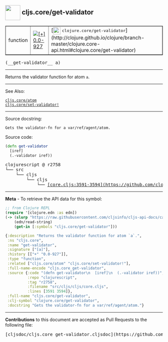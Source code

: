 ## <img width="48px" valign="middle" src="http://i.imgur.com/Hi20huC.png"> cljs.core/get-validator

 <table border="1">
<tr>

<td>function</td>
<td><a href="https://github.com/cljsinfo/cljs-api-docs/tree/0.0-927"><img valign="middle" alt="[+] 0.0-927" src="https://img.shields.io/badge/+-0.0--927-lightgrey.svg"></a> </td>
<td>
[<img height="24px" valign="middle" src="http://i.imgur.com/1GjPKvB.png"> <samp>clojure.core/get-validator</samp>](http://clojure.github.io/clojure/branch-master/clojure.core-api.html#clojure.core/get-validator)
</td>
</tr>
</table>

 <samp>
(__get-validator__ a)<br>
</samp>

---

Returns the validator function for atom `a`.

---


See Also:

[`cljs.core/atom`](cljs.core_atom.md)<br>
[`cljs.core/set-validator!`](cljs.core_set-validatorBANG.md)<br>

---

Source docstring:

```
Gets the validator-fn for a var/ref/agent/atom.
```

Source code:

```clj
(defn get-validator
  [iref]
  (.-validator iref))
```

 <pre>
clojurescript @ r2758
└── src
    └── cljs
        └── cljs
            └── <ins>[core.cljs:3591-3594](https://github.com/clojure/clojurescript/blob/r2758/src/cljs/cljs/core.cljs#L3591-L3594)</ins>
</pre>


---

__Meta__ - To retrieve the API data for this symbol:

```clj
;; from Clojure REPL
(require '[clojure.edn :as edn])
(-> (slurp "https://raw.githubusercontent.com/cljsinfo/cljs-api-docs/catalog/cljs-api.edn")
    (edn/read-string)
    (get-in [:symbols "cljs.core/get-validator"]))
```

```clj
{:description "Returns the validator function for atom `a`.",
 :ns "cljs.core",
 :name "get-validator",
 :signature ["[a]"],
 :history [["+" "0.0-927"]],
 :type "function",
 :related ["cljs.core/atom" "cljs.core/set-validator!"],
 :full-name-encode "cljs.core_get-validator",
 :source {:code "(defn get-validator\n  [iref]\n  (.-validator iref))",
          :repo "clojurescript",
          :tag "r2758",
          :filename "src/cljs/cljs/core.cljs",
          :lines [3591 3594]},
 :full-name "cljs.core/get-validator",
 :clj-symbol "clojure.core/get-validator",
 :docstring "Gets the validator-fn for a var/ref/agent/atom."}

```

---

__Contributions__ to this document are accepted as Pull Requests to the following file:

 <pre>
[cljsdoc/cljs.core_get-validator.cljsdoc](https://github.com/cljsinfo/cljs-api-docs/blob/master/cljsdoc/cljs.core_get-validator.cljsdoc)
</pre>

